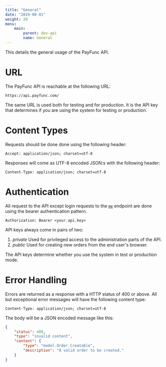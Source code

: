 ```yaml
---
title: "General"
date: "2019-08-01"
weight: 20
menu: 
    main:
        parent: dev-api
        name: General
---
```

This details the general usage of the PayFunc API.
<!--more-->
# URL
The PayFunc API is reachable at the following URL:
```
https://api.payfunc.com/
```
The same URL is used both for testing and for production. It is the API key that determines if you are using the system for testing or production.

# Content Types
Requests should be done done using the following header:
```http
Accept: application/json; charset=utf-8
```
Responses will come as UTF-8 encoded JSON:s with the following header:
```http
Content-Type: application/json; charset=utf-8
```

# Authentication
All request to the API except login requests to the [`me`](../me) endpoint are done using the bearer authentication pattern.
```http
Authorization: Bearer <your.api.key>
```

API keys always come in pairs of two:
1. _private_ Used for privileged access to the administration parts of the API.
2. _public_ Used for creating new orders from the end user's browser.

The API keys determine whether you use the system in test or production mode.

# Error Handling
Errors are returned as a response with a HTTP status of 400 or above. All but exceptional error messages will have the following content type:
```http
Content-Type: application/json; charset=utf-8
```
The body will be a JSON encoded message like this:
```json
{
    "status": 400,
    "type": "invalid content",
    "content": {
        "type": "model.Order.Creatable",
        "description": "A valid order to be created."
    }
}
```
